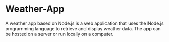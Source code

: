 # Weather-App
A weather app based on Node.js is a web application that uses the Node.js programming language to retrieve and display weather data. The app can be hosted on a server or run locally on a computer.
